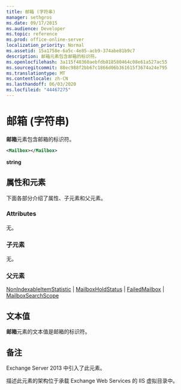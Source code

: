 ```yaml
---
title: 邮箱 (字符串)
manager: sethgros
ms.date: 09/17/2015
ms.audience: Developer
ms.topic: reference
ms.prod: office-online-server
localization_priority: Normal
ms.assetid: 15a1758e-6a5c-4e85-acb9-374abe81b9c7
description: 邮箱元素包含邮箱的标识符。
ms.openlocfilehash: 3a115f40360aebfdb818580464c08e61a527ac55
ms.sourcegitcommit: 88ec988f2bb67c1866d06b361615f3674a24e795
ms.translationtype: MT
ms.contentlocale: zh-CN
ms.lasthandoff: 06/03/2020
ms.locfileid: "44467275"
---
```

# <a name="mailbox-string"></a>邮箱 (字符串)

**邮箱**元素包含邮箱的标识符。 
  
```XML
<Mailbox></Mailbox>
```

**string**

## <a name="attributes-and-elements"></a>属性和元素

下面各部分介绍了属性、子元素和父元素。
  
### <a name="attributes"></a>Attributes

无。
  
### <a name="child-elements"></a>子元素

无。
  
### <a name="parent-elements"></a>父元素

[NonIndexableItemStatistic](nonindexableitemstatistic.md)  | [MailboxHoldStatus](mailboxholdstatus.md)  | [FailedMailbox](failedmailbox.md)  | [MailboxSearchScope](mailboxsearchscope.md)
  
## <a name="text-value"></a>文本值

**邮箱**元素的文本值是邮箱的标识符。 
  
## <a name="remarks"></a>备注

Exchange Server 2013 中引入了此元素。
  
描述此元素的架构位于承载 Exchange Web Services 的 IIS 虚拟目录中。
  

